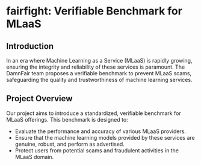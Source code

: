 # fairfight: Verifiable Benchmark for MLaaS

## Introduction
In an era where Machine Learning as a Service (MLaaS) is rapidly growing, ensuring the integrity and reliability of these services is paramount. The DamnFair team proposes a verifiable benchmark to prevent MLaaS scams, safeguarding the quality and trustworthiness of machine learning services.

## Project Overview
Our project aims to introduce a standardized, verifiable benchmark for MLaaS offerings. This benchmark is designed to:

- Evaluate the performance and accuracy of various MLaaS providers.
- Ensure that the machine learning models provided by these services are genuine, robust, and perform as advertised.
- Protect users from potential scams and fraudulent activities in the MLaaS domain.
